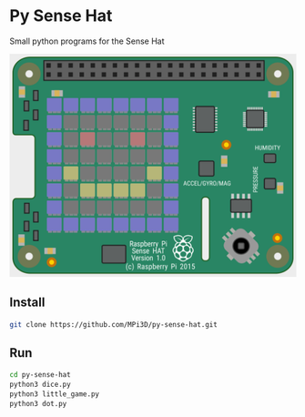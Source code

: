 # Py Sense Hat

Small python programs for the Sense Hat

[![Py Sense Hat](/py_sense_hat.png)](https://www.adafruit.com/product/2738)

## Install

``` sh
git clone https://github.com/MPi3D/py-sense-hat.git
```

## Run

``` sh
cd py-sense-hat
python3 dice.py
python3 little_game.py
python3 dot.py
```
